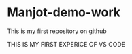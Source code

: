 # Manjot-demo-work
This is my first repository on github
<p>THIS IS MY FIRST EXPERICE OF VS CODE</p>